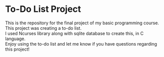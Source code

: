 # To-Do List Project
This is the repository for the final project of my basic programming course. This project was creating a to-do list.<br>
I used Ncurses library along with sqlite database to create this, in C language. <br>
Enjoy using the to-do list and let me know if you have questions regarding this project!
